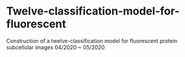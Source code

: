 # Twelve-classification-model-for-fluorescent
Construction of a twelve-classification model for fluorescent protein subcellular images 04/2020 ~ 05/2020
